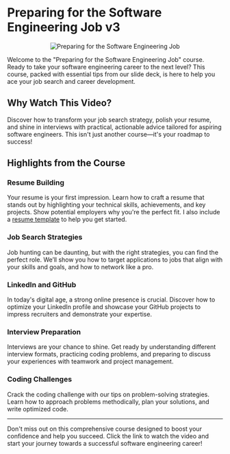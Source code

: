 # Preparing for the Software Engineering Job v3

<p align="center">
  <img src="https://res.cloudinary.com/vetswhocode/image/upload/v1721005521/Final_Preparing_For_the_Software_Engineering_Job_v3_-_Slide_Deck_sqof1p.gif" alt="Preparing for the Software Engineering Job">
</p>

Welcome to the "Preparing for the Software Engineering Job" course. Ready to take your software engineering career to the next level? This course, packed with essential tips from our slide deck, is here to help you ace your job search and career development.

## Why Watch This Video?

Discover how to transform your job search strategy, polish your resume, and shine in interviews with practical, actionable advice tailored for aspiring software engineers. This isn't just another course—it's your roadmap to success!

## Highlights from the Course

### Resume Building
Your resume is your first impression. Learn how to craft a resume that stands out by highlighting your technical skills, achievements, and key projects. Show potential employers why you're the perfect fit. I also include a [resume template](resume-template.pdf) to help you get started.

### Job Search Strategies
Job hunting can be daunting, but with the right strategies, you can find the perfect role. We’ll show you how to target applications to jobs that align with your skills and goals, and how to network like a pro.

### LinkedIn and GitHub
In today's digital age, a strong online presence is crucial. Discover how to optimize your LinkedIn profile and showcase your GitHub projects to impress recruiters and demonstrate your expertise.

### Interview Preparation
Interviews are your chance to shine. Get ready by understanding different interview formats, practicing coding problems, and preparing to discuss your experiences with teamwork and project management.

### Coding Challenges
Crack the coding challenge with our tips on problem-solving strategies. Learn how to approach problems methodically, plan your solutions, and write optimized code.

---

Don't miss out on this comprehensive course designed to boost your confidence and help you succeed. Click the link to watch the video and start your journey towards a successful software engineering career!